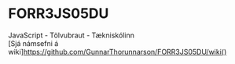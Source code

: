# FORR3JS05DU
JavaScript - Tölvubraut - Tækniskólinn <br>
[Sjá námsefni á wiki]https://github.com/GunnarThorunnarson/FORR3JS05DU/wiki()
